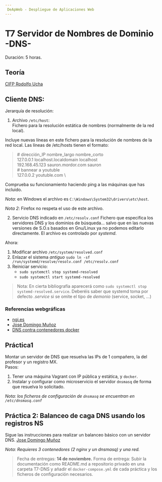 ```yaml
---
 DeApWeb - Despliegue de Aplicaciones Web
---
```


# T7 Servidor de Nombres de Dominio -DNS-

Duración: 5 horas.

## Teoría
[CIFP Rodolfo Ucha](https://wiki.cifprodolfoucha.es/index.php?title=Teor%C3%ADa_sobre_o_Servizo_de_nomes_de_dominio)

## Cliente DNS:
Jerarquía de resolución:
1. Archivo `/etc/host`: \
Fichero para la resolución estática de nombres (normalmente de la red local).

Incluye nuevas líneas en este fichero para la resolución de nombres de la red local. Las líneas de /etc/hosts tienen el formato:
>
> \# dirección_IP nombre_largo nombre_corto \
> 127.0.0.1 localhost.localdomain localhost \
> 192.168.45.123 sauron.mordor.com sauron \
> \# bannear a youtuble \
> 127.0.0.2 youtuble.com \
>
Comprueba su funcionamiento haciendo ping a las máquinas que has incluido.

*Nota*: en Windows el archivo es `C:\Windows\System32\drivers\etc\host`.

*Nota 2*: Firefox no respeta el uso de este archivo.


2. Servicio DNS indicado en `/etc/resolv.conf`
Fichero que especifica los servidores DNS y los dominios de búsqueda... salvo que en las nuevas versiones de S.O.s basados en Gnu/Linux ya no podemos editarlo directamente. El archivo es controlado por *systemd*.

Ahora:
1. Modificar archivo `/etc/system/resolved.conf`
2. Enlazar el sistema *antiguo* `sudo ln -sf /run/systemd/resolve/resolv.conf /etc/resolv.conf`
3. Reiniciar servicio:
   + `sudo systemctl stop systemd-resolved`
   + `sudo systemctl start systemd-resolved`

> Nota: En cierta bibliografía aparecerá como `sudo systemctl stop systemd-resolved.service`. Deberéis saber que systemd toma por defecto *.service* si se omite el tipo de *demonio* (service, socket, ...)


### Referencias webgráficas
+ [ngi.es](https://www.ngi.es/configurar-servidor-dns-con-dnsmasq/)
+ [Jose Domingo Muñoz](https://www.josedomingo.org/pledin/2020/12/servidor-dns-dnsmasq/)
+ [DNS contra contenedores docker](https://dev.to/karlredman/dnsmasq--networkmanager--private-network-setup-258l)

## Práctica1
Montar un servidor de DNS que resuelva las IPs de 1 compañero, la del profesor y un registro MX.  \
Pasos:
1. Tener una máquina Vagrant con IP pública y estática, y `docker`.
2.  Instalar y configurar como microservicio el servidor `dnsmasq` de forma que resuelva lo solicitado.

*Nota: los ficheros de configuración de `dnsmasq` se encuentran en `/etc/dnsmasq.conf`*


## Práctica 2: Balanceo de caga DNS usando los registros NS
Sigue las instrucciones para realizar un balanceo básico con un servidor DNS.
[Jose Domingo Muñoz](https://www.josedomingo.org/pledin/2022/02/dns-balanceo-carga/)

*Nota: Requieres 3 contenedores (2 nginx y un dnsmasq) y una red.*

> Fecha de entregas: **14 de noviembre.**
> Forma de entrega: Subir la documentación como README.md a repositorio privado en una carpeta T7-DNS y añadir el `docker-compose.yml` de cada práctica y los ficheros de configuración necesarios.
